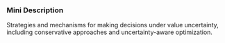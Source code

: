 ### Mini Description

Strategies and mechanisms for making decisions under value uncertainty, including conservative approaches and uncertainty-aware optimization.
